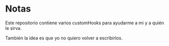 # Notas

Este repositorio contiene varios customHooks para ayudarme a mi y a quién le 
sirva.

También la idea es que yo no quiero volver a escribirlos.
